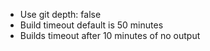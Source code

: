 - Use git depth: false
- Build timeout default is 50 minutes
- Builds timeout after 10 minutes of no output
